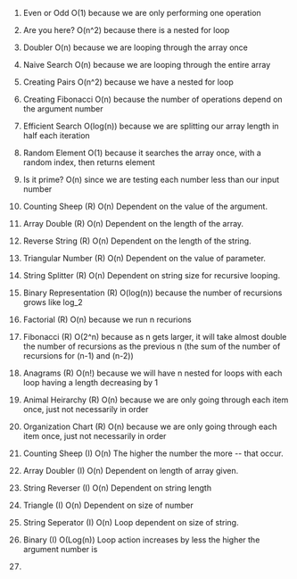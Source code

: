 1. Even or Odd
  O(1) because we are only performing one operation

2. Are you here?
  O(n^2) because there is a nested for loop

3. Doubler
  O(n) because we are looping through the array once  

4. Naive Search
  O(n) because we are looping through the entire array

5. Creating Pairs
  O(n^2) because we have a nested for loop
  
6. Creating Fibonacci
  O(n) because the number of operations depend on the argument number

7. Efficient Search
  O(log(n)) because we are splitting our array length in half each iteration  

8. Random Element
  O(1) because it searches the array once, with a random index, then returns element

9. Is it prime?
  O(n) since we are testing each number less than our input number  

10. Counting Sheep (R)
  O(n) Dependent on the value of the argument.

11. Array Double (R)
  O(n) Dependent on the length of the array.

12. Reverse String (R)
  O(n) Dependent on the length of the string.

13. Triangular Number (R)
  O(n) Dependent on the value of parameter.

14. String Splitter (R)
  O(n) Dependent on string size for recursive looping.

15. Binary Representation (R)
  O(log(n)) because the number of recursions grows like log_2

16. Factorial (R)
  O(n) because we run n recurions

17. Fibonacci (R)
  O(2^n) because as n gets larger, it will take almost double the number of recursions as the previous n (the sum of the number of recursions for (n-1) and (n-2))

18. Anagrams (R)
  O(n!) because we will have n nested for loops with each loop having a length decreasing by 1

19. Animal Heirarchy (R)
  O(n) because we are only going through each item once, just not necessarily in order

20. Organization Chart (R)
  O(n) because we are only going through each item once, just not necessarily in order

21. Counting Sheep (I) 
  O(n) The higher the number the more -- that occur.

22. Array Doubler (I)
  O(n) Dependent on length of array given.

23. String Reverser (I) 
  O(n) Dependent on string length

24. Triangle (I)
  O(n) Dependent on size of number

25. String Seperator (I)
  O(n) Loop dependent on size of string.

26. Binary (I)
  O(Log(n)) Loop action increases by less the higher the argument number is

27.